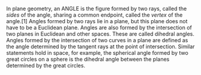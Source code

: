 In plane geometry, an ANGLE is the figure formed by two rays, called the _sides_ of the angle, sharing a common endpoint, called the _vertex_ of the angle.[1] Angles formed by two rays lie in a plane, but this plane does not have to be a Euclidean plane. Angles are also formed by the intersection of two planes in Euclidean and other spaces. These are called dihedral angles. Angles formed by the intersection of two curves in a plane are defined as the angle determined by the tangent rays at the point of intersection. Similar statements hold in space, for example, the spherical angle formed by two great circles on a sphere is the dihedral angle between the planes determined by the great circles.
